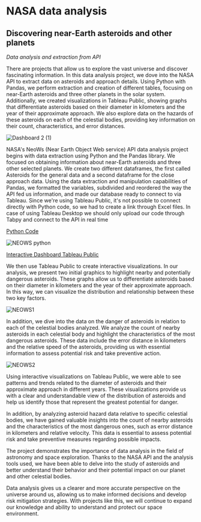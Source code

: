 # NASA data analysis
## Discovering near-Earth asteroids and other planets
<em>Data analysis and extraction from API </em>

There are projects that allow us to explore the vast universe and discover fascinating information. In this data analysis project, we dove into the NASA API to extract data on asteroids and approach details. Using Python with Pandas, we perform extraction and creation of different tables, focusing on near-Earth asteroids and three other planets in the solar system. Additionally, we created visualizations in Tableau Public, showing graphs that differentiate asteroids based on their diameter in kilometers and the year of their approximate approach. We also explore data on the hazards of these asteroids on each of the celestial bodies, providing key information on their count, characteristics, and error distances.

![Dashboard 2 (1)](https://github.com/javierahartog/Portafolio/assets/134547879/e11dde89-819f-47f6-aeca-9b00c512a2c4)

NASA's NeoWs (Near Earth Object Web service) API data analysis project begins with data extraction using Python and the Pandas library. We focused on obtaining information about near-Earth asteroids and three other selected planets. We create two different dataframes, the first called Asteroids for the general data and a second dataframe for the close approach data. Using the data extraction and manipulation capabilities of Pandas, we formatted the variables, subdivided and reordered the way the API fed us information, and made our database ready to connect to via Tableau. Since we're using Tableau Public, it's not possible to connect directly with Python code, so we had to create a link through Excel files. In case of using Tableau Desktop we should only upload our code through Tabpy and connect to the API in real time

[Python Code](https://github.com/javierahartog/Portafolio/blob/09f902909f04b8cb8aad32d45377e4ff70b446a1/Nasa_NEOWS/Preparacion_datos.py)

![NEOWS python](https://github.com/javierahartog/Portafolio/assets/134547879/cf78a051-ccfe-47f1-9075-f7720fee24a8)


[Interactive Dashboard Tableau Public](https://public.tableau.com/views/Neows/Dashboard2?:language=en-US&:display_count=n&:origin=viz_share_link)

We then use Tableau Public to create interactive visualizations. In our analysis, we present two initial graphics to highlight nearby and potentially dangerous asteroids. These graphs allow us to differentiate asteroids based on their diameter in kilometers and the year of their approximate approach. In this way, we can visualize the distribution and relationship between these two key factors.

![NEOWS1](https://github.com/javierahartog/Portafolio/assets/134547879/d67ad305-8efa-4754-b549-25129e89f25b)

In addition, we dive into the data on the danger of asteroids in relation to each of the celestial bodies analyzed. We analyze the count of nearby asteroids in each celestial body and highlight the characteristics of the most dangerous asteroids. These data include the error distance in kilometers and the relative speed of the asteroids, providing us with essential information to assess potential risk and take preventive action.

![NEOWS2](https://github.com/javierahartog/Portafolio/assets/134547879/f66573c1-0e3d-42a4-aff2-be3efc614dff)

Using interactive visualizations on Tableau Public, we were able to see patterns and trends related to the diameter of asteroids and their approximate approach in different years. These visualizations provide us with a clear and understandable view of the distribution of asteroids and help us identify those that represent the greatest potential for danger.

In addition, by analyzing asteroid hazard data relative to specific celestial bodies, we have gained valuable insights into the count of nearby asteroids and the characteristics of the most dangerous ones, such as error distance in kilometers and relative velocity. This data is essential to assess potential risk and take preventive measures regarding possible impacts.

The project demonstrates the importance of data analysis in the field of astronomy and space exploration. Thanks to the NASA API and the analysis tools used, we have been able to delve into the study of asteroids and better understand their behavior and their potential impact on our planet and other celestial bodies.

Data analysis gives us a clearer and more accurate perspective on the universe around us, allowing us to make informed decisions and develop risk mitigation strategies. With projects like this, we will continue to expand our knowledge and ability to understand and protect our space environment.
